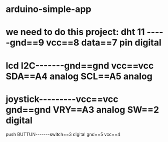 # arduino-simple-app
we need to do this project:
dht 11 -----gnd==9
            vcc==8
           data==7 pin digital
==============================================================
lcd I2C-------gnd==gnd
              vcc==vcc
              SDA==A4 analog
              SCL==A5 analog
==============================================================
joystick---------vcc==vcc
                 gnd==gnd
                 VRY==A3 analog
                  SW==2  digital
==============================================================
push BUTTUN-------switch==3 digital
                     gnd==5
                     vcc==4
